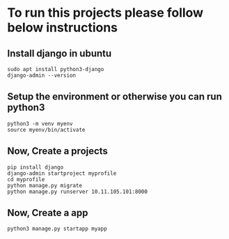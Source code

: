 # To run this projects please follow below instructions

## Install django in ubuntu
```
sudo apt install python3-django
django-admin --version
```

## Setup the environment or otherwise you can run python3
```
python3 -m venv myenv
source myenv/bin/activate
```

## Now, Create a projects

```
pip install django
django-admin startproject myprofile
cd myprofile
python manage.py migrate 
python manage.py runserver 10.11.105.101:8000
```
## Now, Create a app 

```
python3 manage.py startapp myapp
```
